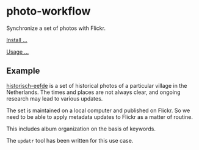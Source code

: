 # photo-workflow

Synchronize a set of photos with Flickr.

[Install ...](docs/install.md)

[Usage ...](docs.usage.md)

## Example

[historisch-eefde](https://github.com/dirkroorda/historisch-eefde)
is a set of historical photos of a particular village in the Netherlands.
The times and places are not always clear, and ongoing research may lead to
various updates.

The set is maintained on a local computer and published on Flickr.
So we need to be able to apply metadata updates to Flickr as a matter of routine.

This includes album organization on the basis of keywords.

The `updatr` tool has been written for this use case.

